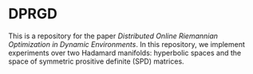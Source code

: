 # DPRGD
This is a repository for the paper *Distributed Online Riemannian Optimization in Dynamic Environments*. In this repository, we implement experiments over two Hadamard manifolds: hyperbolic spaces and the space of symmetric prositive definite (SPD) matrices. 

